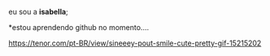 
eu sou a **isabella**;

*estou aprendendo github no momento....

https://tenor.com/pt-BR/view/sineeey-pout-smile-cute-pretty-gif-15215202

